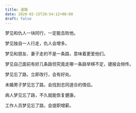 ```yaml
---
title: 道路
date: 2020-02-15T20:54:12+08:00
draft: false
---
```


梦见和仇人一块同行，一定能击败他。



梦见独自一人行走，仇人会增多。



梦见和朋友、妻子走的不是一条路，意味着更爱他们。



梦见自己面前有好几条路但究竟走哪一条路举棋不定，捷报会频传。



梦见忘了路，立即改行，会有好处。



未婚男子梦见忘了路，会找到志同道合的情侣。



病人梦见忘了路，不久就能恢复健康。



工作人员梦见忘了路，会提职增薪。

